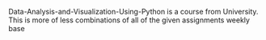 Data-Analysis-and-Visualization-Using-Python is a course from University.
This is more of less combinations of all of the given assignments weekly base
